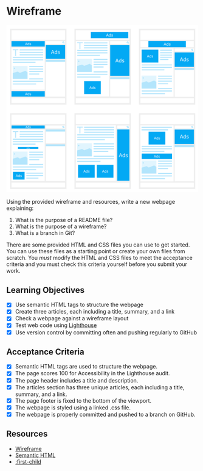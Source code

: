 # Wireframe

![Wireframe](./wireframe.png)

Using the provided wireframe and resources, write a new webpage explaining:

1. What is the purpose of a README file?
1. What is the purpose of a wireframe?
1. What is a branch in Git?

There are some provided HTML and CSS files you can use to get started. You can use these files as a starting point or create your own files from scratch. You _must_ modify the HTML and CSS files to meet the acceptance criteria and you must check this criteria yourself before you submit your work.

## Learning Objectives

<!--{{<objectives>}}>-->

- [X] Use semantic HTML tags to structure the webpage
- [X] Create three articles, each including a title, summary, and a link
- [X] Check a webpage against a wireframe layout
- [X] Test web code using [Lighthouse](https://programming.codeyourfuture.io/guides/testing/lighthouse)
- [X] Use version control by committing often and pushing regularly to GitHub
<!--{{</objectives>}}>-->

## Acceptance Criteria

- [X] Semantic HTML tags are used to structure the webpage.
- [X] The page scores 100 for Accessibility in the Lighthouse audit.
- [X] The page header includes a title and description.
- [X] The articles section has three unique articles, each including a title, summary, and a link.
- [X] The page footer is fixed to the bottom of the viewport.
- [X] The webpage is styled using a linked .css file.
- [X] The webpage is properly committed and pushed to a branch on GitHub.

## Resources

- [Wireframe](https://www.productplan.com/glossary/wireframe/)
- [Semantic HTML](https://www.w3schools.com/html/html5_semantic_elements.asp)
- [:first-child](https://developer.mozilla.org/en-US/docs/Web/CSS/:first-child)

